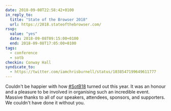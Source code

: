 ```yaml
---
date: 2018-09-08T22:58:42+0100
in_reply_to:
  title: "State of the Browser 2018"
  url: https://2018.stateofthebrowser.com/
rsvp:
  value: "yes"
  date: 2018-09-08T09:15:00+0100
  end: 2018-09-08T17:05:00+0100
tags:
  - conference
  - sotb
checkin: Conway Hall
syndicate_to:
  - https://twitter.com/iamchrisburnell/status/1038547199649611777
---
```


Couldn't be happier with how <a href="https://twitter.com/hashtag/SotB18" rel="external noopener">#SotB18</a> turned out this year. It was an honour and a pleasure to be involved in organising such an incredible event. Massive thanks to all of our speakers, attendees, sponsors, and supporters. We couldn't have done it without you.
